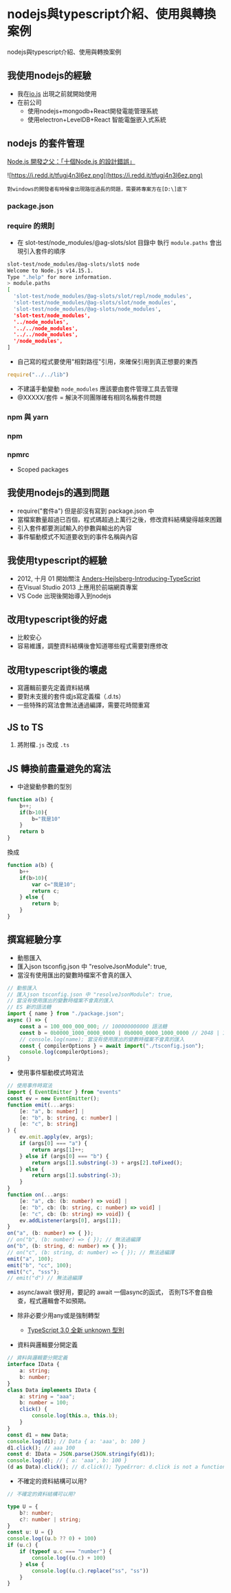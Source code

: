# nodejs與typescript介紹、使用與轉換案例
nodejs與typescript介紹、使用與轉換案例

## 我使用nodejs的經驗

- 我在[io.js](https://blog.chh.tw/posts/what-is-iojs-nodejs-forking/) 出現之前就開始使用
- 在前公司
    - 使用nodejs+mongodb+React開發電能管理系統
    - 使用electron+LevelDB+React 智能電盤嵌入式系統

## nodejs 的套件管理
[Node.js 開發之父：「十個Node.js 的設計錯誤」](https://m.oursky.com/node-js-%E9%96%8B%E7%99%BC%E4%B9%8B%E7%88%B6-%E5%8D%81%E5%80%8Bnode-js-%E7%9A%84%E8%A8%AD%E8%A8%88%E9%8C%AF%E8%AA%A4-%E4%BB%A5%E5%8F%8A%E5%85%B6%E7%B5%82%E6%A5%B5%E8%A7%A3%E6%B1%BA%E8%BE%A6%E6%B3%95-f0db0afb496e)

![https://i.redd.it/tfugj4n3l6ez.png](https://i.redd.it/tfugj4n3l6ez.png)

`對windows的開發者有時候會出現路徑過長的問題，需要將專案方在[D:\]底下`

### package.json

### require 的規則

- 在 slot-test/node_modules/@ag-slots/slot 目錄中 執行 `module.paths` 會出現引入套件的順序

```sh
slot-test/node_modules/@ag-slots/slot$ node
Welcome to Node.js v14.15.1.
Type ".help" for more information.
> module.paths
[
  'slot-test/node_modules/@ag-slots/slot/repl/node_modules',
  'slot-test/node_modules/@ag-slots/slot/node_modules',
  'slot-test/node_modules/@ag-slots/node_modules',
  'slot-test/node_modules',
  '../node_modules',
  '../../node_modules',
  '../../node_modules', 
  '/node_modules',
]
```
- 自己寫的程式要使用"相對路徑"引用，來確保引用到真正想要的東西

```js
require("../../lib")
```

- 不建議手動變動 `node_modules` 應該要由套件管理工具去管理
- @XXXXX/套件 = 解決不同團隊確有相同名稱套件問題

### npm 與 yarn

### npm

### npmrc 

- Scoped packages

## 我使用nodejs的遇到問題

- require("套件a") 但是卻沒有寫到 package.json 中
- 當檔案數量超過已百個，程式碼超過上萬行之後，修改資料結構變得越來困難
- 引入套件都要測試輸入的參數與輸出的內容
- 事件驅動模式不知道要收到的事件名稱與內容

## 我使用typescript的經驗

- 2012, 十月 01 開始關注 [Anders-Hejlsberg-Introducing-TypeScript](https://channel9.msdn.com/posts/Anders-Hejlsberg-Introducing-TypeScript)
- 在Visual Studio 2013 上應用於前端網頁專案
- VS Code 出現後開始導入到nodejs



## 改用typescript後的好處

- 比較安心
- 容易維護，調整資料結構後會知道哪些程式需要對應修改

## 改用typescript後的壞處

- 寫邏輯前要先定義資料結構
- 要對未支援的套件或js寫定義檔（.d.ts）
- 一些特殊的寫法會無法通過編譯，需要花時間重寫

## JS to TS

1. 將附檔`.js` 改成 `.ts`

## JS 轉換前盡量避免的寫法

- 中途變動參數的型別

```js
function a(b) {
    b++;
    if(b>10){
        b="我是10"
    }
    return b
}
```
換成
```js
function a(b) {
    b++
    if(b>10){
        var c="我是10";
        return c;
    } else {
        return b;
    }
}
```

## 撰寫經驗分享

- 動態匯入
- 匯入json tsconfig.json 中 "resolveJsonModule": true,
- 當沒有使用匯出的變數時檔案不會真的匯入

```ts
// 動態匯入
// 匯入json tsconfig.json 中 "resolveJsonModule": true,
// 當沒有使用匯出的變數時檔案不會真的匯入
// ES 新的語法糖
import { name } from "./package.json";
async () => {
    const a = 100_000_000_000; // 100000000000 語法糖
    const b = 0b0000_1000_0000_0000 | 0b0000_0000_1000_0000 // 2048 | 128 語法糖
    // console.log(name); 當沒有使用匯出的變數時檔案不會真的匯入
    const { compilerOptions } = await import("./tsconfig.json");
    console.log(compilerOptions);
}
```
- 使用事件驅動模式時寫法

```ts
// 使用事件時寫法
import { EventEmitter } from "events"
const ev = new EventEmitter();
function emit(...args: 
    [e: "a", b: number] | 
    [e: "b", b: string, c: number] | 
    [e: "c", b: string]
) {
    ev.emit.apply(ev, args);
    if (args[0] === "a") {
        return args[1]++;
    } else if (args[0] === "b") {
        return args[1].substring(-3) + args[2].toFixed();
    } else {
        return args[1].substring(-3);
    }
}
function on(...args:
    [e: "a", cb: (b: number) => void] |
    [e: "b", cb: (b: string, c: number) => void] |
    [e: "c", cb: (b: string) => void]) {
    ev.addListener(args[0], args[1]);
}
on("a", (b: number) => { });
// on("b", (b: number) => { }); // 無法過編譯
on("b", (b: string, d: number) => { });
// on("c", (b: string, d: number) => { }); // 無法過編譯
emit("a", 100);
emit("b", "cc", 100);
emit("c", "sss");
// emit("d") // 無法過編譯
```

- async/await 很好用，要記的 await 一個async的函式，
否則TS不會自檢查，程式邏輯會不如預期。

- 除非必要少用any或是強制轉型 

    - [TypeScript 3.0 全新 unknown 型別](https://jasperjn.github.io/blog/2018/07/14/typescript-v4-unknown-type/)

- 資料與邏輯要分開定義

```ts
// 資料與邏輯要分開定義
interface IData {
    a: string;
    b: number;
}
class Data implements IData {
    a: string = "aaa";
    b: number = 100;
    click() {
        console.log(this.a, this.b);
    }
}
const d1 = new Data;
console.log(d1); // Data { a: 'aaa', b: 100 }
d1.click(); // aaa 100
const d: IData = JSON.parse(JSON.stringify(d1));
console.log(d); // { a: 'aaa', b: 100 }
(d as Data).click(); // d.click(); TypeError: d.click is not a function
```

- 不確定的資料結構可以用?

```ts
// 不確定的資料結構可以用?

type U = {
    b?: number;
    c?: number | string;
}
const u: U = {}
console.log((u.b ?? 0) + 100)
if (u.c) {
    if (typeof u.c === "number") {
        console.log((u.c) + 100)
    } else {
        console.log((u.c).replace("ss", "ss"))
    }
}
```